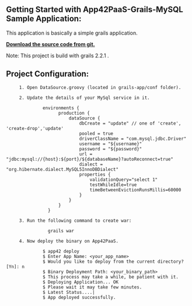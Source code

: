 Getting Started with App42PaaS-Grails-MySQL Sample Application:
---------------------------------------------------------

This application is basically a simple grails application.

<b>[Download the source code from git.](https://github.com/shephertz/App42PaaS-Grails-MySQL-Sample/archive/master.zip)</b>

Note: This project is build with grails 2.2.1 .

Project Configuration:
--------------------------

         1. Open DataSource.groovy (located in grails-app/conf folder).

         2. Update the details of your MySql service in it.

                  environments {  
						production {  
							dataSource {  
								dbCreate = "update" // one of 'create', 'create-drop','update'  
								pooled = true  
								driverClassName = "com.mysql.jdbc.Driver"  
								username = "${username}"  
								password = "${password}"  
								url = "jdbc:mysql://{host}:${port}/${databaseName}?autoReconnect=true"  
								dialect = "org.hibernate.dialect.MySQL5InnoDBDialect"  
								properties {  
									validationQuery="select 1"  
									testWhileIdle=true  
									timeBetweenEvictionRunsMillis=60000  
								}  
							}  
						}  
					}

         3. Run the following command to create war: 
				
					grails war
         
         4. Now deploy the binary on App42PaaS.
        
                  $ app42 deploy
                  $ Enter App Name: <your_app_name>
                  $ Would you like to deploy from the current directory? [Yn]: n
                  $ Binary Deployment Path: <your_binary_path>
                  $ This process may take a while, be patient with it.
                  $ Deploying Application... OK
                  $ Please wait it may take few minutes.
                  $ Latest Status....|
                  $ App deployed successfully.
